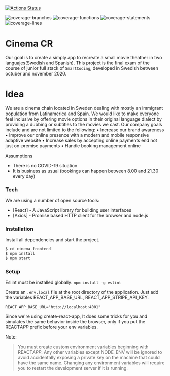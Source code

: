
[![Actions Status](https://github.com/PriscilaAlfaro/cinema-frontend/workflows/cinema-frontend-build/badge.svg)](https://github.com/PriscilaAlfaro/cinema-frontend/actions)

![coverage-branches](/coverage/badge-branches.svg)
![coverage-functions](/coverage/badge-functions.svg)
![coverage-statements](/coverage/badge-statements.svg)
![coverage-lines](/coverage/badge-lines.svg)

# Cinema CR 
Our goal is to create a simply app to recreate a small movie theather in two languajes(Swedish and Spanish). This project is the final exam of the course of junior full stack of `SmartCoding`, developed in Swedish between octuber and november 2020. 

# Idea
We are a cinema chain located in Sweden dealing with mostly an immigrant population from
Latinamerica and Spain.
We would like to make everyone feel inclusive by offering movie options in their original language dialect by providing a dubbing or subtitles to the movies we cast.
Our company goals include and are not limited to the following:
• Increase our brand awareness
• Improve our online presence with a modern and mobile responsive adaptive website
• Increase sales by accepting online payments end not just on-premise payments
• Handle booking management online

Assumptions
- There is no COVID-19 situation
- It is business as usual (bookings can happen between 8.00 and 21.30 every day)

### Tech

We are using a number of open source tools:

- [React] - A JavaScript library for building user interfaces
- [Axios] - Promise based HTTP client for the browser and node.js

### Installation

Install all dependencies and start the project.

```sh
$ cd cinema-frontend
$ npm install
$ npm start
```

### Setup

Eslint must be installed globally: `npm install -g eslint`

Create an `.env.local` file at the root directory of the application. Just add the variables REACT_APP_BASE_URL, REACT_APP_STRIPE_API_KEY.

```
REACT_APP_BASE_URL="http://localhost:4001"
```

Since we're using create-react-app, It does some tricks for you and simulates the same behavior inside the browser, only if you put the REACT*APP* prefix before your env variables.

Note:

> You must create custom environment variables beginning with REACT*APP*. Any other variables except NODE_ENV will be ignored to avoid accidentally exposing a private key on the machine that could have the same name. Changing any environment variables will require you to restart the development server if it is running.



